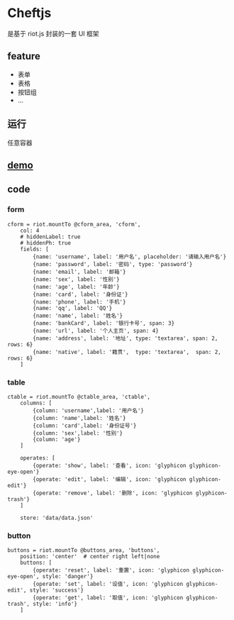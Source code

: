 # Cheftjs
是基于 riot.js 封装的一套 UI 框架

## feature
* 表单
* 表格
* 按钮组
* ...

## 运行
任意容器

## [demo](http://riot.cheft.cn)

## code

### form

    cform = riot.mountTo @cform_area, 'cform',
        col: 4
        # hiddenLabel: true
        # hiddenPh: true
        fields: [
            {name: 'username', label: '用户名', placeholder: '请输入用户名'}
            {name: 'password', label: '密码', type: 'password'}
            {name: 'email', label: '邮箱'}
            {name: 'sex', label: '性别'}
            {name: 'age', label: '年龄'}
            {name: 'card', label: '身份证'}
            {name: 'phone', label: '手机'}
            {name: 'qq', label: 'QQ'}
            {name: 'name', label: '姓名'}
            {name: 'bankCard', label: '银行卡号', span: 3}
            {name: 'url', label: '个人主页', span: 4}
            {name: 'address', label: '地址', type: 'textarea', span: 2, rows: 6}
            {name: 'native', label: '籍贯',  type: 'textarea',  span: 2, rows: 6}
        ]

### table

    ctable = riot.mountTo @ctable_area, 'ctable',
        columns: [
            {column: 'username',label: '用户名'}
            {column: 'name',label: '姓名'}
            {column: 'card',label: '身份证号'}
            {column: 'sex',label: '性别'}
            {column: 'age'}
        ]

        operates: [
            {operate: 'show', label: '查看', icon: 'glyphicon glyphicon-eye-open'}
            {operate: 'edit', label: '编辑', icon: 'glyphicon glyphicon-edit'}
            {operate: 'remove', label: '删除', icon: 'glyphicon glyphicon-trash'}
        ]

        store: 'data/data.json'

### button

    buttons = riot.mountTo @buttons_area, 'buttons',
        position: 'center'  # center right left|none
        buttons: [
            {operate: 'reset', label: '重置', icon: 'glyphicon glyphicon-eye-open', style: 'danger'}
            {operate: 'set', label: '设值', icon: 'glyphicon glyphicon-edit', style: 'success'}
            {operate: 'get', label: '取值', icon: 'glyphicon glyphicon-trash', style: 'info'}
        ]
